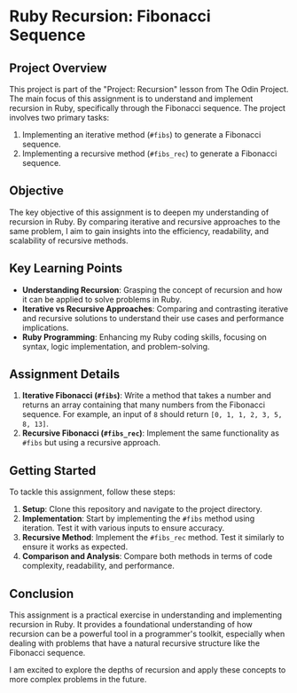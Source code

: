 # Ruby Recursion: Fibonacci Sequence

## Project Overview
This project is part of the "Project: Recursion" lesson from The Odin Project. The main focus of this assignment is to understand and implement recursion in Ruby, specifically through the Fibonacci sequence. The project involves two primary tasks:

1. Implementing an iterative method (`#fibs`) to generate a Fibonacci sequence.
2. Implementing a recursive method (`#fibs_rec`) to generate a Fibonacci sequence.

## Objective
The key objective of this assignment is to deepen my understanding of recursion in Ruby. By comparing iterative and recursive approaches to the same problem, I aim to gain insights into the efficiency, readability, and scalability of recursive methods.

## Key Learning Points
- **Understanding Recursion**: Grasping the concept of recursion and how it can be applied to solve problems in Ruby.
- **Iterative vs Recursive Approaches**: Comparing and contrasting iterative and recursive solutions to understand their use cases and performance implications.
- **Ruby Programming**: Enhancing my Ruby coding skills, focusing on syntax, logic implementation, and problem-solving.

## Assignment Details
1. **Iterative Fibonacci (`#fibs`)**: Write a method that takes a number and returns an array containing that many numbers from the Fibonacci sequence. For example, an input of `8` should return `[0, 1, 1, 2, 3, 5, 8, 13]`.
2. **Recursive Fibonacci (`#fibs_rec`)**: Implement the same functionality as `#fibs` but using a recursive approach.

## Getting Started
To tackle this assignment, follow these steps:

1. **Setup**: Clone this repository and navigate to the project directory.
2. **Implementation**: Start by implementing the `#fibs` method using iteration. Test it with various inputs to ensure accuracy.
3. **Recursive Method**: Implement the `#fibs_rec` method. Test it similarly to ensure it works as expected.
4. **Comparison and Analysis**: Compare both methods in terms of code complexity, readability, and performance.

## Conclusion
This assignment is a practical exercise in understanding and implementing recursion in Ruby. It provides a foundational understanding of how recursion can be a powerful tool in a programmer's toolkit, especially when dealing with problems that have a natural recursive structure like the Fibonacci sequence.

I am excited to explore the depths of recursion and apply these concepts to more complex problems in the future.
